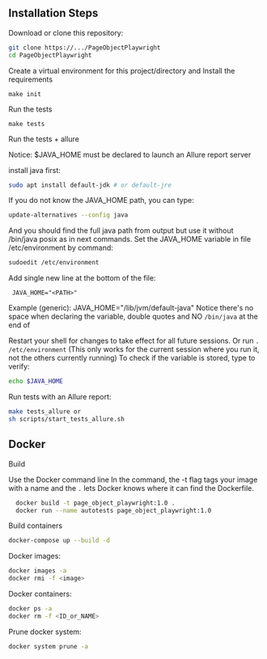 ## Installation Steps

Download or clone this repository:

```bash
git clone https://.../PageObjectPlaywright
cd PageObjectPlaywright
```

Create a virtual environment for this project/directory and Install the requirements     
```
make init
```

Run the tests
```
make tests
```

Run the tests + allure

Notice:
$JAVA_HOME must be declared to launch an Allure report server

install java first:
```bash
sudo apt install default-jdk # or default-jre
```

If you do not know the JAVA_HOME path, you can type:
```bash
update-alternatives --config java
```` 
And you should find the full java path from output but use it without /bin/java posix as <PATH> in next commands.
Set the JAVA_HOME variable in file /etc/environment by command:
```bash
sudoedit /etc/environment
```
Add single new line at the bottom of the file:
```code
 JAVA_HOME="<PATH>"
 ```` 
Example (generic): JAVA_HOME="/lib/jvm/default-java"
Notice there's no space when declaring the variable, double quotes and NO `/bin/java` at the end of <PATH>

Restart your shell for changes to take effect for all future sessions.
Or run `. /etc/environment` (This only works for the current session where you run it, not the others currently running)
To check if the variable is stored, type to verify:
```bash
echo $JAVA_HOME
```

Run tests with an Allure report:

```bash
make tests_allure or 
sh scripts/start_tests_allure.sh
```

## Docker
Build

Use the Docker command line
In the command, the -t flag tags your image with a name and the `.` lets Docker knows where it can find the Dockerfile.
```bash
  docker build -t page_object_playwright:1.0 .
  docker run --name autotests page_object_playwright:1.0
```

Build containers
```bash
docker-compose up --build -d
```

Docker images:
```bash
docker images -a
docker rmi -f <image>
```

Docker containers:
```bash
docker ps -a
docker rm -f <ID_or_NAME>
```

Prune docker system:
```bash
docker system prune -a
```